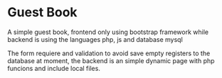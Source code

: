 <h1>Guest Book</h1>
<p>
A simple guest book, frontend only using bootstrap framework while backend is using the languages php, js and database mysql</p>
<p>The form requiere and validation to avoid save empty registers to the database at moment, the backend is an simple dynamic page with php funcions and include local files.</p>


